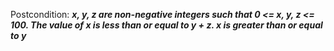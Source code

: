 Postcondition: ***x, y, z are non-negative integers such that 0 <= x, y, z <= 100. The value of x is less than or equal to y + z. x is greater than or equal to y***